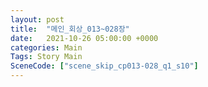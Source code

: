 ```yaml
---
layout: post
title:  "메인_회상_013~028장"
date:   2021-10-26 05:00:00 +0000
categories: Main
Tags: Story Main
SceneCode: ["scene_skip_cp013-028_q1_s10"]
---
```


